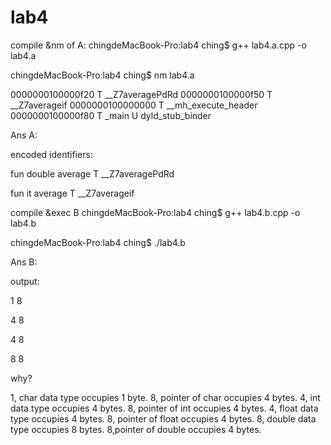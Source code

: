 # lab4
compile &nm of A:
chingdeMacBook-Pro:lab4 ching$ g++ lab4.a.cpp -o lab4.a

chingdeMacBook-Pro:lab4 ching$ nm lab4.a

0000000100000f20 T __Z7averagePdRd
0000000100000f50 T __Z7averageif
0000000100000000 T __mh_execute_header
0000000100000f80 T _main
                 U dyld_stub_binder


Ans A:

 encoded identifiers:

fun double average T __Z7averagePdRd

fun it average T __Z7averageif

compile &exec B
chingdeMacBook-Pro:lab4 ching$ g++ lab4.b.cpp -o lab4.b

chingdeMacBook-Pro:lab4 ching$ ./lab4.b 

Ans B:

output:

1 8

4 8

4 8

8 8

why?

 1, char data type occupies 1 byte.  8, pointer of char occupies 4 bytes.
 4, int data type  occupies 4 bytes.  8, pointer of int occupies 4 bytes.
 4, float data type occupies 4 bytes. 8, pointer of float occupies 4 bytes.
 8, double data type occupies 8 bytes. 8,pointer of double occupies 4 bytes.
